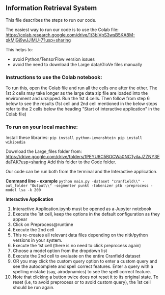 ## Information Retrieval System

This file describes the steps to run our code.

The easiest way to run our code is to use the Colab file: https://colab.research.google.com/drive/1t3biVpS3wsB5KA8M-pkMjGj9wJJIMU-7?usp=sharing

This helps to:
- avoid Python/TensorFlow version issues
- avoid the need to download the Large data/GloVe files manually

### Instructions to use the Colab notebook:

To run this, open the Colab file and run all the cells one after the other. The 1st 2 cells may take longer as the large data zip file are loaded into the environment and unzipped. Run the 1st 4 cells. Then follow from step 6 below to see the results (1st cell and 2nd cell mentioned in the below steps refer to the 2 cells below the heading "Start of interactive application" in the Colab file)

### To run on your local machine:

Install these libraries: 
`
pip install python-Levenshtein
pip install wikipedia
`

Download the Large_files folder from: https://drive.google.com/drive/folders/1PEYU8C5BOCWa0NCTyiIaJZZNY3EdaTAK?usp=sharing
Add this folder to the Code folder.

Our code can be run both from the terminal and the Interactive application.

**Command line - example**
`
python main.py -dataset "cranfield\\" -out_folder "Output\\" -segmenter punkt -tokenizer ptb -preprocess -model lsa -k 200
`

**Interactive Application**
1. Interactive Application.ipynb must be opened as a Jupyter notebook
2. Execute the 1st cell, keep the options in the default configuration as they appear
3. Click on Preprocess@runtime
4. Execute the 2nd cell
5. This re-creates all relevant data files depending on the nltk/python versions in your system.
6. Execute the 1st cell (there is no need to click preprocess again)
7. Choose a model option from the dropdown list
8. Execute the 2nd cell to evaluate on the entire Cranfield dataset
8. OR you may click the custom query option to enter a custom query and see the autocomplete and spell correct features. Enter a query with a spelling mistake (say, airodynamics) to see the spell correct feature.
9. Note that clicking a button twice does not reset it to its original state. To reset (i.e, to avoid preprocess or to avoid custom query), the 1st cell should be run again.
